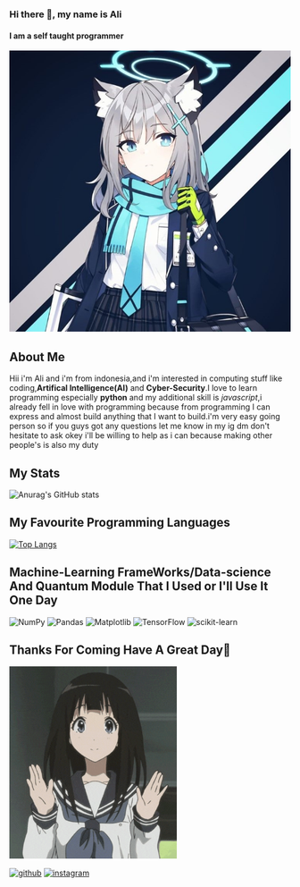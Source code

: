 ### Hi there 👋, my name is Ali
#### I am a self taught programmer
![I am a self taught programmer](https://github.com/alimasyhuriasghor/alimasyhuriasghor/blob/main/784f7e812bfbc7a28c17d361e102de53%20(3).jpg)

## About Me
Hii i'm Ali and i'm from indonesia,and i'm interested in computing stuff like coding,<strong>Artifical Intelligence(AI)</strong> and <b>Cyber-Security</b>.I love to learn programming especially <b>python</b> and my additional skill is <i>javascript</i>,i already fell in love with programming because from programming I can express and almost build anything that I want to build.i'm very easy going person so if you guys got any questions let me know in my ig dm don't hesitate to ask okey i'll be willing to help as i can because making other people's is also my duty

## My Stats
![Anurag's GitHub stats](https://github-readme-stats.vercel.app/api?username=alimasyhuriasghor&show_icons=true&theme=synthwave)

## My Favourite Programming Languages
[![Top Langs](https://github-readme-stats.vercel.app/api/top-langs/?username=alimasyhuriasghor&layout=compact)](https://github.com/alimasyhuriasghor/github-readme-stats)

## Machine-Learning FrameWorks/Data-science And Quantum Module That I Used or I'll Use It One Day
![NumPy](https://img.shields.io/badge/numpy-%23013243.svg?style=for-the-badge&logo=numpy&logoColor=white)
![Pandas](https://img.shields.io/badge/pandas-%23150458.svg?style=for-the-badge&logo=pandas&logoColor=white)
![Matplotlib](https://img.shields.io/badge/Matplotlib-%23ffffff.svg?style=for-the-badge&logo=Matplotlib&logoColor=black)
![TensorFlow](https://img.shields.io/badge/TensorFlow-%23FF6F00.svg?style=for-the-badge&logo=TensorFlow&logoColor=white)
![scikit-learn](https://img.shields.io/badge/scikit--learn-%23F7931E.svg?style=for-the-badge&logo=scikit-learn&logoColor=white)

## Thanks For Coming Have A Great Day🙏
<img src="https://github.com/alimasyhuriasghor/alimasyhuriasghor/blob/main/aniyuki-hello-20.gif" width="300px"/>

[<img src='https://cdn.jsdelivr.net/npm/simple-icons@3.0.1/icons/github.svg' alt='github' height='40'>](https://github.com/alimasyhuriasghor)  [<img src='https://cdn.jsdelivr.net/npm/simple-icons@3.0.1/icons/instagram.svg' alt='instagram' height='40'>](https://www.instagram.com/alimasyuri_asghor/)  

